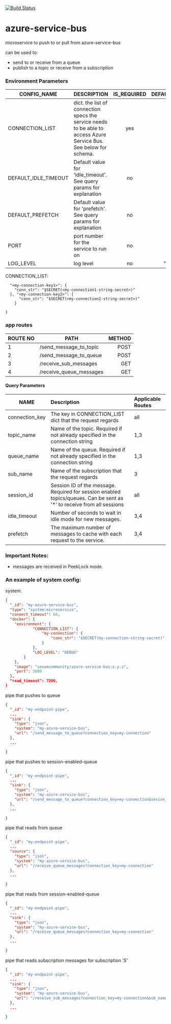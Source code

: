 [![Build Status](https://travis-ci.org/sesam-community/azure-service-bus.svg?branch=master)](https://travis-ci.org/sesam-community/azure-service-bus)


# azure-service-bus
microservice to push to or pull from azure-service-bus

can be used to:
 * send to or receive from a queue
 * publish to a topic or receive from a subscription

### Environment Parameters

| CONFIG_NAME        | DESCRIPTION           | IS_REQUIRED  |DEFAULT_VALUE|
| -------------------|---------------------|:------------:|:-----------:|
| CONNECTION_LIST | dict. the list of connection specs the service needs to be able to access Azure Service Bus. See below for schema.| yes | n/a |
| DEFAULT_IDLE_TIMEOUT |  Default value for 'idle_timeout'. See query params for explanation | no | 30 |
| DEFAULT_PREFETCH |  Default value for 'prefetch'. See query params for explanation | no | 30 |
| PORT |  port number for the service to run on | no | 5000 |
| LOG_LEVEL | log level | no | "INFO" |

CONNECTION_LIST:
```json{
  "<my-connection-key1>": {
    "conn_str": "$SECRET(<my-connection1-string-secret>)"
  }, "<my-connection-key2>": {
      "conn_str": "$SECRET(<my-connection2-string-secret>)"
    }

}
```

### app routes

| ROUTE NO | PATH        | METHOD           |
|---|-------------------|---------------------:|
| 1| /send_message_to_topic | POST |
| 2| /send_message_to_queue | POST|
| 3| /receive_sub_messages | GET|
| 4| /receive_queue_messages | GET |


#### Query Parameters

|  NAME        | Description           | Applicable Routes |
| -------------------|:---------------------|:---------------------|
| connection_key  | The key in CONNECTION_LIST dict that the request regards | all |
| topic_name  | Name of the topic. Required if not already specified in the connection string| 1,3|
| queue_name  | Name of the queue. Required if not already specified in the connection string | 1,3|
| sub_name  |  Name of the subscription that the request regards| 3|
| session_id | Session ID of the message. Required for session enabled topics/queues. Can be sent as '*' to receive from all sessions | all|
| idle_timeout  | Number of seconds to wait in idle mode for new messages.| 3,4 |
| prefetch  | The maximum number of messages to cache with each request to the service.| 3,4 |


### Important Notes:
  * messages are received in PeekLock mode.
### An example of system config:

system:
```json
{
  "_id": "my-azure-service-bus",
  "type": "system:microservice",
  "connect_timeout": 60,
  "docker": {
    "environment": {
            "CONNECTION_LIST": {
                "my-connection": {
                    "conn_str": "$SECRET(my-connection-string-secret)"
                }
            },
            "LOG_LEVEL": "DEBUG"
        }
    },
    "image": "sesamcommunity/azure-service-bus:x.y.z",
    "port": 5000
  },
  "read_timeout": 7200,
}
```
pipe that pushes to queue
```json
{
  "_id": "my-endpoint-pipe",
  ...
  "sink": {
    "type": "json",
    "system": "my-azure-service-bus",
    "url": "/send_message_to_queue?connection_key=my-connection"
  },
  ...

}
```
pipe that pushes to session-enabled-queue
```json
{
  "_id": "my-endpoint-pipe",
  ...
  "sink": {
    "type": "json",
    "system": "my-azure-service-bus",
    "url": "/send_message_to_queue?connection_key=my-connection&sesion_id=session1"
  },
  ...

}
```

pipe that reads from queue
```json
{
  "_id": "my-endpoint-pipe",
  ...
  "source": {
    "type": "json",
    "system": "my-azure-service-bus",
    "url": "/receive_queue_messages?connection_key=my-connection"
  },
  ...

}
```

pipe that reads from session-enabled-queue
```json
{
  "_id": "my-endpoint-pipe",
  ...
  "sink": {
    "type": "json",
    "system": "my-azure-service-bus",
    "url": "/receive_queue_messages?connection_key=my-connection"
  },
  ...

}
```

pipe that reads subscription messages for subscription 'S'
```json
{
  "_id": "my-endpoint-pipe",
  ...
  "sink": {
    "type": "json",
    "system": "my-azure-service-bus",
    "url": "/receive_sub_messages?connection_key=my-connection&sub_name=S"
  },
  ...

}
```
